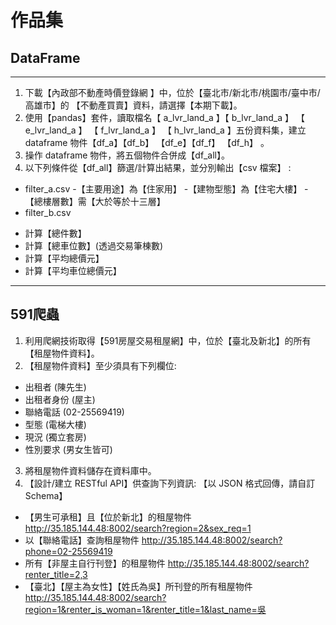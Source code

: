 # 作品集

## DataFrame

---

1. 下載【內政部不動產時價登錄網 】中，位於【臺北市/新北市/桃園市/臺中市/高雄市】的
【不動產買賣】資料，請選擇【本期下載】。
2. 使用【pandas】套件，讀取檔名【 a_lvr_land_a 】【 b_lvr_land_a 】 【 e_lvr_land_a 】
【 f_lvr_land_a 】 【 h_lvr_land_a 】五份資料集，建立 dataframe 物件【df_a】【df_b】
【df_e】【df_f】 【df_h】 。
3. 操作 dataframe 物件，將五個物件合併成【df_all】。
4. 以下列條件從【df_all】篩選/計算出結果，並分別輸出【csv 檔案】 :
* filter_a.csv 
-【主要用途】為【住家用】
-【建物型態】為【住宅大樓】
-【總樓層數】需【大於等於十三層】
* filter_b.csv
- 計算【總件數】
- 計算【總車位數】(透過交易筆棟數)
- 計算【平均總價元】
- 計算【平均車位總價元】



---

## 591爬蟲

1. 利用爬網技術取得【591房屋交易租屋網】中，位於【臺北及新北】的所有【租屋物件資料】。
2. 【租屋物件資料】至少須具有下列欄位:
- 出租者 (陳先生)
- 出租者身份 (屋主)
- 聯絡電話 (02-25569419)
- 型態 (電梯大樓)
- 現況 (獨立套房)
- 性別要求 (男女生皆可)
3. 將租屋物件資料儲存在資料庫中。
4. 【設計/建立 RESTful API】供查詢下列資訊: 【以 JSON 格式回傳，請自訂 Schema】
- 【男生可承租】且【位於新北】的租屋物件
http://35.185.144.48:8002/search?region=2&sex_req=1
- 以【聯絡電話】查詢租屋物件
http://35.185.144.48:8002/search?phone=02-25569419
- 所有【非屋主自行刊登】的租屋物件
http://35.185.144.48:8002/search?renter_title=2,3
- 【臺北】【屋主為女性】【姓氏為吳】所刊登的所有租屋物件
http://35.185.144.48:8002/search?region=1&renter_is_woman=1&renter_title=1&last_name=吳
